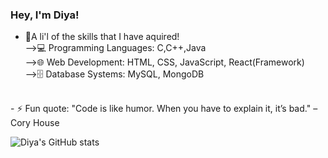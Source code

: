 ### Hey, I'm Diya!

- 🔭A li'l of the skills that I have aquired!<br>
-->💻 Programming Languages: C,C++,Java<br>
-->🌐 Web Development: HTML, CSS, JavaScript, React(Framework)<br>
-->🗄️ Database Systems: MySQL, MongoDB<br>
<br>
- ⚡ Fun quote: "Code is like humor. When you have to explain it, it’s bad." – Cory House <br>

![Diya's GitHub stats](https://github-readme-stats.vercel.app/api?username=diya-mulakkal&show_icons=true&theme=radical)
